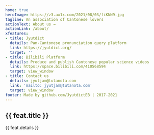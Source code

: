 ```yaml
---
home: true
heroImage: https://z3.ax1x.com/2021/08/03/fiKNN9.jpg
tagline: An association of Cantonese lovers
actionText: About us →
actionLink: /about/
xfeatures:
- title: Jyutdict
  details: Pan-Cantonese pronunciation query platform
  link: https://jyutdict.org/
  target: ''
- title: Bilibili Platform
  details: Produce and publish Cantonese popular science videos
  link: https://space.bilibili.com/410568594
  target: view_window
- title: Contact us
  details: jyutjam@tutanota.com
  link: 'mailto: jyutjam@tutanota.com'
  target: view_window
footer: Made by github.com/JyutdictEB | 2017-2021
---
```

<div class="features">
  <div class="feature" v-for="feat in $page.frontmatter.xfeatures">
    <h2><a v-bind:href="feat.link" v-bind:target="feat.target">{{ feat.title }}</a></h2>
    <p>{{ feat.details }}</p>
  </div>
</div>
